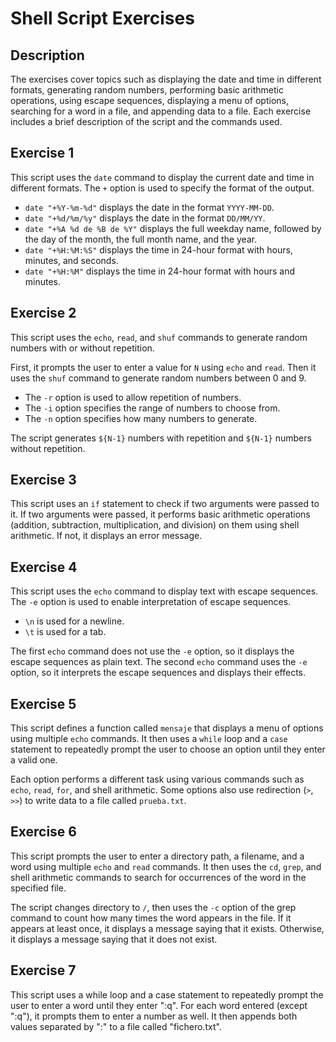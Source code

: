 # Shell Script Exercises

## Description

The exercises cover topics such as displaying the date and time in different formats, generating random numbers, performing basic arithmetic operations, using escape sequences, displaying a menu of options, searching for a word in a file, and appending data to a file. Each exercise includes a brief description of the script and the commands used.

## Exercise 1

This script uses the `date` command to display the current date and time in different formats. The `+` option is used to specify the format of the output.

- `date "+%Y-%m-%d"` displays the date in the format `YYYY-MM-DD`.
- `date "+%d/%m/%y"` displays the date in the format `DD/MM/YY`.
- `date "+%A %d de %B de %Y"` displays the full weekday name, followed by the day of the month, the full month name, and the year.
- `date "+%H:%M:%S"` displays the time in 24-hour format with hours, minutes, and seconds.
- `date "+%H:%M"` displays the time in 24-hour format with hours and minutes.

## Exercise 2

This script uses the `echo`, `read`, and `shuf` commands to generate random numbers with or without repetition.

First, it prompts the user to enter a value for `N` using `echo` and `read`. Then it uses the `shuf` command to generate random numbers between 0 and 9.

- The `-r` option is used to allow repetition of numbers.
- The `-i` option specifies the range of numbers to choose from.
- The `-n` option specifies how many numbers to generate.

The script generates `${N-1}` numbers with repetition and `${N-1}` numbers without repetition.

## Exercise 3

This script uses an `if` statement to check if two arguments were passed to it. If two arguments were passed, it performs basic arithmetic operations (addition, subtraction, multiplication, and division) on them using shell arithmetic. If not, it displays an error message.

## Exercise 4

This script uses the `echo` command to display text with escape sequences. The `-e` option is used to enable interpretation of escape sequences.

- `\n` is used for a newline.
- `\t` is used for a tab.

The first `echo` command does not use the `-e` option, so it displays the escape sequences as plain text. The second `echo` command uses the `-e` option, so it interprets the escape sequences and displays their effects.

## Exercise 5

This script defines a function called `mensaje` that displays a menu of options using multiple `echo` commands. It then uses a `while` loop and a `case` statement to repeatedly prompt the user to choose an option until they enter a valid one.

Each option performs a different task using various commands such as `echo`, `read`, `for`, and shell arithmetic. Some options also use redirection (`>`, `>>`) to write data to a file called `prueba.txt`.

## Exercise 6

This script prompts the user to enter a directory path, a filename, and a word using multiple `echo` and `read` commands. It then uses the `cd`, `grep`, and shell arithmetic commands to search for occurrences of the word in the specified file.

The script changes directory to `/`, then uses the `-c` option of the grep command to count how many times the word appears in the file. If it appears at least once, it displays a message saying that it exists. Otherwise, it displays a message saying that it does not exist.

## Exercise 7

This script uses a while loop and a case statement to repeatedly prompt the user to enter a word until they enter ":q". For each word entered (except ":q"), it prompts them to enter a number as well. It then appends both values separated by ":" to a file called "fichero.txt".
